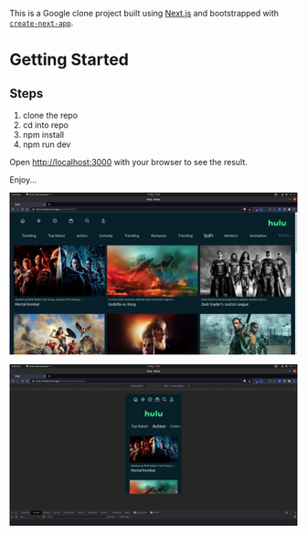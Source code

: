 This is a Google clone project built using [Next.js](https://nextjs.org/) and bootstrapped with [`create-next-app`](https://github.com/vercel/next.js/tree/canary/packages/create-next-app).

# Getting Started

## Steps
1. clone the repo
2. cd into repo
3. npm install
4. npm run dev

Open [http://localhost:3000](http://localhost:3000) with your 
browser to see the result.

Enjoy...

![alt text](https://github.com/GeoffreyWN/hulu-cl-nextjs/blob/main/public/hulu-cl-nextjs-1.png?raw=true)

![alt text](https://github.com/GeoffreyWN/hulu-cl-nextjs/blob/main/public/hulu-cl-nextjs-2.png?raw=true)